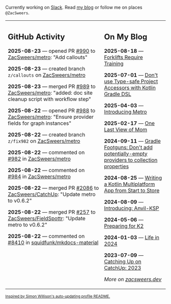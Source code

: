 Currently working on [Slack](https://slack.com/). Read [my blog](https://zacsweers.dev/) or follow me on places `@ZacSweers`.

<table><tr><td valign="top" width="60%">

## GitHub Activity
<!-- githubActivity starts -->
**2025-08-23** — opened PR [#990](https://github.com/ZacSweers/metro/pull/990) to [ZacSweers/metro](https://github.com/ZacSweers/metro): "Add callouts"

**2025-08-23** — created branch `z/callouts` on [ZacSweers/metro](https://github.com/ZacSweers/metro)

**2025-08-23** — merged PR [#989](https://github.com/ZacSweers/metro/pull/989) to [ZacSweers/metro](https://github.com/ZacSweers/metro): "added: doc site cleanup script with workflow step"

**2025-08-22** — opened PR [#988](https://github.com/ZacSweers/metro/pull/988) to [ZacSweers/metro](https://github.com/ZacSweers/metro): "Ensure provider fields for graph instances"

**2025-08-22** — created branch `z/fix982` on [ZacSweers/metro](https://github.com/ZacSweers/metro)

**2025-08-22** — commented on [#982](https://github.com/ZacSweers/metro/issues/982#issuecomment-3215726714) in [ZacSweers/metro](https://github.com/ZacSweers/metro)

**2025-08-22** — commented on [#984](https://github.com/ZacSweers/metro/pull/984#issuecomment-3215510442) in [ZacSweers/metro](https://github.com/ZacSweers/metro)

**2025-08-22** — merged PR [#2086](https://github.com/ZacSweers/CatchUp/pull/2086) to [ZacSweers/CatchUp](https://github.com/ZacSweers/CatchUp): "Update metro to v0.6.2"

**2025-08-22** — merged PR [#257](https://github.com/ZacSweers/FieldSpottr/pull/257) to [ZacSweers/FieldSpottr](https://github.com/ZacSweers/FieldSpottr): "Update metro to v0.6.2"

**2025-08-22** — commented on [#8410](https://github.com/squidfunk/mkdocs-material/issues/8410#issuecomment-3215441418) in [squidfunk/mkdocs-material](https://github.com/squidfunk/mkdocs-material)
<!-- githubActivity ends -->
</td><td valign="top" width="40%">

## On My Blog
<!-- blog starts -->
**2025-08-18** — [Forklifts Require Training](https://www.zacsweers.dev/forklifts-require-training/)

**2025-07-01** — [Don't use Type-safe Project Accessors with Kotlin Gradle DSL](https://www.zacsweers.dev/dont-use-type-safe-project-accessors-with-kotlin-gradle-dsl/)

**2025-04-03** — [Introducing Metro](https://www.zacsweers.dev/introducing-metro/)

**2025-02-17** — [One Last View of Mom](https://www.zacsweers.dev/one-last-view-of-mom/)

**2024-09-11** — [Gradle Footguns: Don't add potentially-empty providers to collection properties](https://www.zacsweers.dev/gradle-footgun-adding-empty-providers-to-collection-properties/)

**2024-08-25** — [Writing a Kotlin Multiplatform App from Start to Store](https://www.zacsweers.dev/writing-a-kotlin-multiplatform-app-from-start-to-store/)

**2024-08-09** — [Introducing: Anvil-KSP](https://www.zacsweers.dev/introducing-anvil-ksp/)

**2024-05-06** — [Preparing for K2](https://www.zacsweers.dev/preparing-for-k2/)

**2024-01-03** — [Life in 2024](https://www.zacsweers.dev/life-in-2024/)

**2023-07-09** — [Catching Up on CatchUp: 2023](https://www.zacsweers.dev/catching-up-on-catchup-2023/)
<!-- blog ends -->
_More on [zacsweers.dev](https://zacsweers.dev/)_
</td></tr></table>

<sub><a href="https://simonwillison.net/2020/Jul/10/self-updating-profile-readme/">Inspired by Simon Willison's auto-updating profile README.</a></sub>